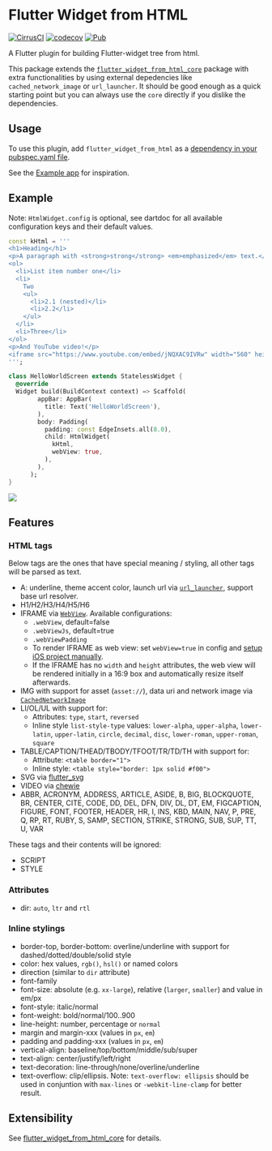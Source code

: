 # Flutter Widget from HTML

[![CirrusCI](https://api.cirrus-ci.com/github/daohoangson/flutter_widget_from_html.svg)](https://cirrus-ci.com/github/daohoangson/flutter_widget_from_html)
[![codecov](https://codecov.io/gh/daohoangson/flutter_widget_from_html/branch/master/graph/badge.svg)](https://codecov.io/gh/daohoangson/flutter_widget_from_html)
[![Pub](https://img.shields.io/pub/v/flutter_widget_from_html.svg)](https://pub.dev/packages/flutter_widget_from_html)

A Flutter plugin for building Flutter-widget tree from html.

This package extends the [`flutter_widget_from_html_core`](https://pub.dev/packages/flutter_widget_from_html_core) package with extra functionalities by using external depedencies like `cached_network_image` or `url_launcher`. It should be good enough as a quick starting point but you can always use the `core` directly if you dislike the dependencies.

## Usage

To use this plugin, add `flutter_widget_from_html` as a [dependency in your pubspec.yaml file](https://flutter.io/using-packages/).

See the [Example app](https://github.com/daohoangson/flutter_widget_from_html/tree/master/packages/example) for inspiration.

## Example

Note: `HtmlWidget.config` is optional, see dartdoc for all available configuration keys and their default values.

```dart
const kHtml = '''
<h1>Heading</h1>
<p>A paragraph with <strong>strong</strong> <em>emphasized</em> text.</p>
<ol>
  <li>List item number one</li>
  <li>
    Two
    <ul>
      <li>2.1 (nested)</li>
      <li>2.2</li>
    </ul>
  </li>
  <li>Three</li>
</ol>
<p>And YouTube video!</p>
<iframe src="https://www.youtube.com/embed/jNQXAC9IVRw" width="560" height="315"></iframe>
''';

class HelloWorldScreen extends StatelessWidget {
  @override
  Widget build(BuildContext context) => Scaffold(
        appBar: AppBar(
          title: Text('HelloWorldScreen'),
        ),
        body: Padding(
          padding: const EdgeInsets.all(8.0),
          child: HtmlWidget(
            kHtml,
            webView: true,
          ),
        ),
      );
}
```

![](packages/example/screenshots/HelloWorldScreen.png?raw=true)

## Features

### HTML tags

Below tags are the ones that have special meaning / styling, all other tags will be parsed as text.

- A: underline, theme accent color, launch url via [`url_launcher`](https://pub.dev/packages/url_launcher), support base url resolver.
- H1/H2/H3/H4/H5/H6
- IFRAME via [`WebView`](https://pub.dev/packages/webview_flutter). Available configurations:
  - `.webView`, default=false
  - `.webViewJs`, default=true
  - `.webViewPadding`
  - To render IFRAME as web view: set `webView=true` in config and [setup iOS project manually](https://pub.dev/packages/webview_flutter#ios).
  - If the IFRAME has no `width` and `height` attributes, the web view will be rendered initially in a 16:9 box and automatically resize itself afterwards.
- IMG with support for asset (`asset://`), data uri and network image via [`CachedNetworkImage`](https://pub.dev/packages/cached_network_image)
- LI/OL/UL with support for:
  - Attributes: `type`, `start`, `reversed`
  - Inline style `list-style-type` values: `lower-alpha`, `upper-alpha`, `lower-latin`, `upper-latin`, `circle`, `decimal`, `disc`, `lower-roman`, `upper-roman`, `square`
- TABLE/CAPTION/THEAD/TBODY/TFOOT/TR/TD/TH with support for:
  - Attribute: `<table border="1">`
  - Inline style: `<table style="border: 1px solid #f00">`
- SVG via [flutter_svg](https://pub.dev/packages/flutter_svg)
- VIDEO via [chewie](https://pub.dev/packages/chewie)
- ABBR, ACRONYM, ADDRESS, ARTICLE, ASIDE, B, BIG, BLOCKQUOTE, BR, CENTER, CITE, CODE,
  DD, DEL, DFN, DIV, DL, DT, EM, FIGCAPTION, FIGURE, FONT, FOOTER, HEADER, HR, I, INS,
  KBD, MAIN, NAV, P, PRE, Q, RP, RT, RUBY, S, SAMP, SECTION, STRIKE, STRONG, SUB, SUP, TT, U, VAR

These tags and their contents will be ignored:

- SCRIPT
- STYLE

### Attributes

- dir: `auto`, `ltr` and `rtl`

### Inline stylings

- border-top, border-bottom: overline/underline with support for dashed/dotted/double/solid style
- color: hex values, `rgb()`, `hsl()` or named colors
- direction (similar to `dir` attribute)
- font-family
- font-size: absolute (e.g. `xx-large`), relative (`larger`, `smaller`) and value in em/px
- font-style: italic/normal
- font-weight: bold/normal/100..900
- line-height: number, percentage or `normal`
- margin and margin-xxx (values in `px`, `em`)
- padding and padding-xxx (values in `px`, `em`)
- vertical-align: baseline/top/bottom/middle/sub/super
- text-align: center/justify/left/right
- text-decoration: line-through/none/overline/underline
- text-overflow: clip/ellipsis. Note: `text-overflow: ellipsis` should be used in conjuntion with `max-lines` or `-webkit-line-clamp` for better result.

## Extensibility

See [flutter_widget_from_html_core](https://pub.dev/packages/flutter_widget_from_html_core#extensibility) for details.
